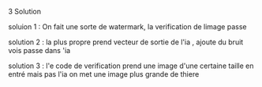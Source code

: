 3 Solution 

soluion 1  : On fait une sorte de watermark, la verification de limage passe

solution 2 : la plus propre prend vecteur de sortie de l'ia , ajoute du bruit vois passe dans 'ia

solution 3 : l'e code de verification prend une image d'une certaine taille en entré mais pas l'ia on met une image plus grande de thiere